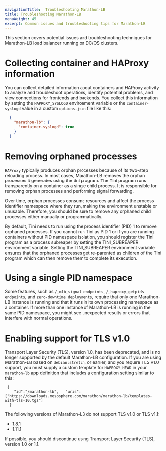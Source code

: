 ```yaml
---
navigationTitle:  Troubleshooting Marathon-LB
title: Troubleshooting Marathon-LB  
menuWeight: 45
excerpt: Common issues and troubleshooting tips for Marathon-LB
---
```

This section covers potential issues and troubleshooting techniques for Marathon-LB load balancer running on DC/OS clusters.

# Collecting container and HAProxy information
You can collect detailed information about containers and HAProxy activity to analyze and troubleshoot operations, identify potential problems, and view connections for frontends and backends. You collect this information by setting the `HAPROXY_SYSLOGD` environment variable or the `container-syslogd` value in a custom `options.json` file like this:

```json
  {
    "marathon-lb": {
      "container-syslogd": true
    }
  }
```

# Removing orphaned processes
`HAProxy` typically produces orphan processes because of its two-step reloading process. In most cases, Marathon-LB removes the orphan processes it generates using the tini program. The Tini program runs transparently on a container as a single child process. It is responsible for removing orphan processes and performing signal forwarding.

Over time, orphan processes consume resources and affect the process identifier namespace where they run, making the environment unstable or unusable. Therefore, you should be sure to remove any orphaned child processes either manually or programmatically.

By default, Tini needs to run using the process identifier (PID) 1 to remove orphaned processes. If you cannot run Tini as PID 1 or if you are running containers without PID namespace isolation, you should register the Tini program as a process subreaper by  setting the TINI_SUBREAPER environment variable.  Setting the TINI_SUBREAPER environment variable ensures that the orphaned processes get re-parented as children of the Tini program which can then remove them to complete its execution.

# Using a single PID namespace
Some features, such as `/_mlb_signal endpoints`, `/_haproxy_getpids endpoints`, and `zero-downtime deployments`, require that only one Marathon-LB instance is running and that it runs in its own processing namespace as a container. If more than one instance of Marathon-LB is running in the same PID namespace, you might see unexpected results or errors that interfere with normal operations.

# Enabling support for TLS v1.0
Transport Layer Security (TLS), version 1.0, has been deprecated, and is no longer supported by the default Marathon-LB configuration. If you are using Marathon-LB based on `debian:stretch`, or earlier, and you require TLS v1.0 support, you must supply a custom template for `HAPROXY_HEAD` in your `marathon-lb` app definition that includes a configuration setting similar to this:

```
 {
    "id":"/marathon-lb",   "uris":["https://downloads.mesosphere.com/marathon/marathon-lb/templates-with-tls-10.tgz"]
  }
```

The following versions of Marathon-LB do not support TLS v1.0 or TLS v1.1:
* 1.8.1
* 1.11.1

If possible, you should discontinue using Transport Layer Security (TLS), version 1.0 or 1.1.
